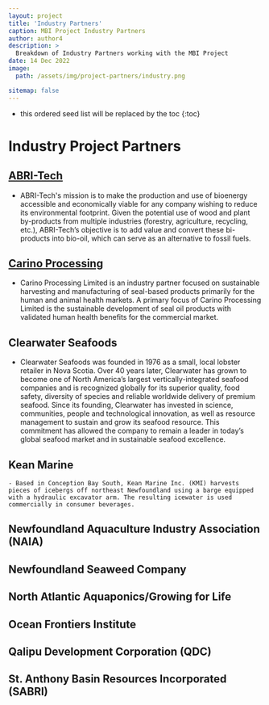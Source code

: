 ```yaml
---
layout: project
title: 'Industry Partners'
caption: MBI Project Industry Partners
author: author4
description: >
  Breakdown of Industry Partners working with the MBI Project
date: 14 Dec 2022
image: 
  path: /assets/img/project-partners/industry.png

sitemap: false
---
```



* this ordered seed list will be replaced by the toc
{:toc}

# Industry Project Partners

## [ABRI-Tech](https://abritechinc.com/en/home/)
   - ABRI-Tech's mission is to make the production and use of bioenergy accessible and economically viable for any company wishing to reduce its environmental footprint. Given the potential use of wood and plant by-products from multiple industries (forestry, agriculture, recycling, etc.), ABRI-Tech’s objective is to add value and convert these bi-products into bio-oil, which can serve as an alternative to fossil fuels.
## [Carino Processing](https://carino.ca/)
   - Carino Processing Limited is an industry partner focused on sustainable harvesting and manufacturing of seal-based products primarily for the human and animal health markets. A primary focus of Carino Processing Limited is the sustainable development of seal oil products with validated human health benefits for the commercial market.
## Clearwater Seafoods
   - Clearwater Seafoods was founded in 1976 as a small, local lobster retailer in Nova Scotia. Over 40 years later, Clearwater has grown to become one of North America’s largest vertically-integrated seafood companies and is recognized globally for its superior quality, food safety, diversity of species and reliable worldwide delivery of premium seafood. Since its founding, Clearwater has invested in science, communities, people and technological innovation, as well as resource management to sustain and grow its seafood resource. This commitment has allowed the company to remain a leader in today’s global seafood market and in sustainable seafood excellence.
## Kean Marine
    - Based in Conception Bay South, Kean Marine Inc. (KMI) harvests pieces of icebergs off northeast Newfoundland using a barge equipped with a hydraulic excavator arm. The resulting icewater is used commercially in consumer beverages. 
## Newfoundland Aquaculture Industry Association (NAIA)
## Newfoundland Seaweed Company
## North Atlantic Aquaponics/Growing for Life
## Ocean Frontiers Institute
## Qalipu Development Corporation (QDC)
## St. Anthony Basin Resources Incorporated (SABRI)
